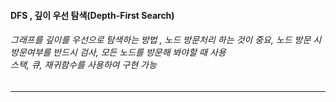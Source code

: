 <h4> DFS , 깊이 우선 탐색(Depth-First Search)</h4>
<h6>그래프를 깊이를 우선으로 탐색하는 방법 , 노드 방문처리 하는 것이 중요, 노드 방문 시 방문여부를 반드시 검사, 모든 노드를 방문해 봐야할 때 사용
<br>스택, 큐, 재귀함수를 사용하여 구현 가능</h6>           
<hr>
